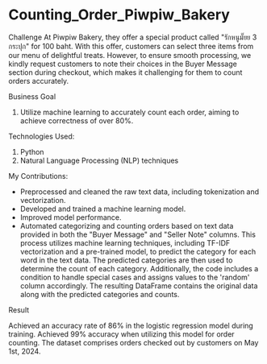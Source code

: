 # Counting_Order_Piwpiw_Bakery

Challenge
At Piwpiw Bakery, they offer a special product called "รักหนูมั๊ยย 3 กระปุก" for 100 baht. With this offer, customers can select three items from our menu of delightful treats. However, to ensure smooth processing, we kindly request customers to note their choices in the Buyer Message section during checkout, which makes it challenging for them to count orders accurately.

Business Goal
1. Utilize machine learning to accurately count each order, aiming to achieve correctness of over 80%.

Technologies Used: 
1. Python
2. Natural Language Processing (NLP) techniques

My Contributions:
- Preprocessed and cleaned the raw text data, including tokenization and vectorization.
- Developed and trained a machine learning model.
- Improved model performance.
- Automated categorizing and counting orders based on text data provided in both the "Buyer Message" and "Seller Note" columns. This process utilizes machine learning techniques, including TF-IDF vectorization and a pre-trained model, to predict the category for each word in the text data. The predicted categories are then used to determine the count of each category. Additionally, the code includes a condition to handle special cases and assigns values to the 'random' column accordingly. The resulting DataFrame contains the original data along with the predicted categories and counts.

Result

Achieved an accuracy rate of 86% in the logistic regression model during training.
Achieved 99% accuracy when utilizing this model for order counting. The dataset comprises orders checked out by customers on May 1st, 2024.

